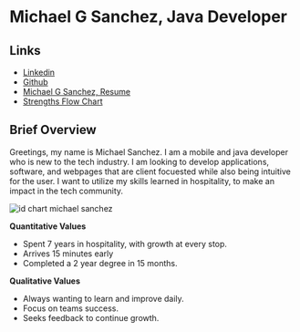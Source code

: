 # Michael G Sanchez, Java Developer

## Links
* [Linkedin](https://www.linkedin.com/in/michaelgregorysanchez/)
* [Github](https://github.com/michaelgsanchez)
* [Michael G Sanchez, Resume](https://github.com/MichaelGSanchez/MichaelGSanchez.github.io/files/2979703/Michael.G.Sanchez.Resume.pdf)
* [Strengths Flow Chart](https://www.draw.io/?lightbox=1&highlight=0000FF&edit=_blank&layers=1&nav=1#G1QK5Dz2OpP9UWXIgYIrNG3LzYWXuNLdVr)

## Brief Overview

Greetings, my name is Michael Sanchez. I am a mobile and java developer who is new to the tech industry.  I am looking to develop applications, software, and webpages that are client focuested while also being intuitive for the user. I want to utilize my skills learned in hospitality, to make an impact in the tech community. 


![id chart michael sanchez](https://user-images.githubusercontent.com/44585394/52277398-e4200f80-2911-11e9-9d2c-0012c6b44428.png)


**Quantitative Values**

* Spent 7 years in hospitality, with growth at every stop. 
* Arrives 15 minutes early
* Completed a 2 year degree in 15 months.

**Qualitative Values**

* Always wanting to learn and improve daily.
* Focus on teams success.
* Seeks feedback to continue growth.
